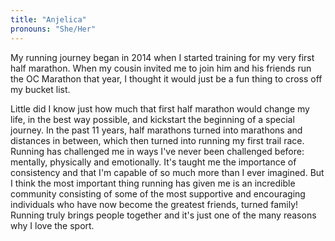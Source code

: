 ```yaml
---
title: "Anjelica"
pronouns: "She/Her"
---
```


My running journey began in 2014 when I started training for my very first half marathon. When my cousin invited me to join him and his friends run the OC Marathon that year, I thought it would just be a fun thing to cross off my bucket list. 

Little did I know just how much that first half marathon would change my life, in the best way possible, and kickstart the beginning of a special journey. In the past 11 years, half marathons turned into marathons and distances in between, which then turned into running my first trail race. Running has challenged me in ways I've never been challenged before: mentally, physically and emotionally. It's taught me the importance of consistency and that I'm capable of so much more than I ever imagined. But I think the most important thing running has given me is an incredible community consisting of some of the most supportive and encouraging individuals who have now become the greatest friends, turned family! Running truly brings people together and it's just one of the many reasons why I love the sport.